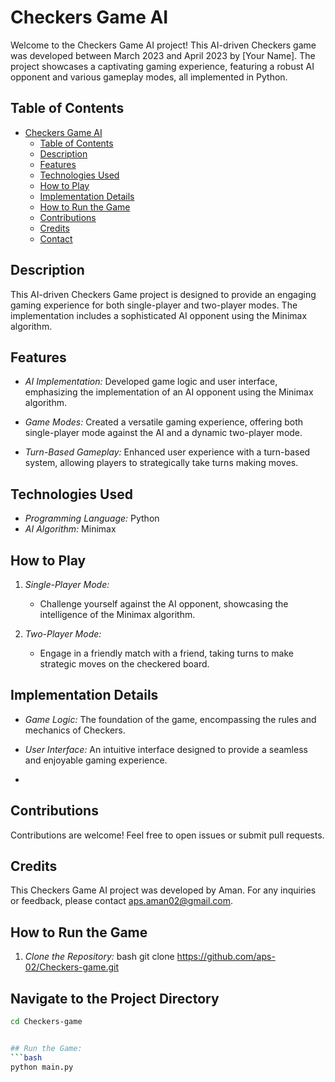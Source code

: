# Checkers Game AI

Welcome to the Checkers Game AI project! This AI-driven Checkers game was developed between March 2023 and April 2023 by [Your Name]. The project showcases a captivating gaming experience, featuring a robust AI opponent and various gameplay modes, all implemented in Python.

## Table of Contents

- [Checkers Game AI](#checkers-game-ai)
  - [Table of Contents](#table-of-contents)
  - [Description](#description)
  - [Features](#features)
  - [Technologies Used](#technologies-used)
  - [How to Play](#how-to-play)
  - [Implementation Details](#implementation-details)
  - [How to Run the Game](#how-to-run-the-game)
  - [Contributions](#contributions)
  - [Credits](#credits)
  - [Contact](#contact)

## Description

This AI-driven Checkers Game project is designed to provide an engaging gaming experience for both single-player and two-player modes. The implementation includes a sophisticated AI opponent using the Minimax algorithm.

## Features

- *AI Implementation:* Developed game logic and user interface, emphasizing the implementation of an AI opponent using the Minimax algorithm.
  
- *Game Modes:* Created a versatile gaming experience, offering both single-player mode against the AI and a dynamic two-player mode.

- *Turn-Based Gameplay:* Enhanced user experience with a turn-based system, allowing players to strategically take turns making moves.

## Technologies Used

- *Programming Language:* Python
- *AI Algorithm:* Minimax

## How to Play

1. *Single-Player Mode:*
   - Challenge yourself against the AI opponent, showcasing the intelligence of the Minimax algorithm.
   
2. *Two-Player Mode:*
   - Engage in a friendly match with a friend, taking turns to make strategic moves on the checkered board.

## Implementation Details

- *Game Logic:* The foundation of the game, encompassing the rules and mechanics of Checkers.
  
- *User Interface:* An intuitive interface designed to provide a seamless and enjoyable gaming experience.
- 
## Contributions

Contributions are welcome! Feel free to open issues or submit pull requests.


## Credits

This Checkers Game AI project was developed by Aman. For any inquiries or feedback, please contact aps.aman02@gmail.com.

## How to Run the Game

1. *Clone the Repository:*
   bash
   git clone https://github.com/aps-02/Checkers-game.git
## Navigate to the Project Directory

   ```bash
   cd Checkers-game


## Run the Game:
```bash
python main.py
